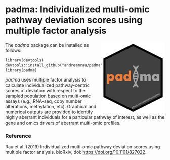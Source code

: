 # padma: Individualized multi-omic pathway deviation scores using multiple factor analysis

<img src="inst/logos/hex_padma_v2.png" align="right" width="200" />


The *padma* package can be installed as follows:

```
library(devtools)
devtools::install_github("andreamrau/padma")
library(padma)
```

*padma* uses multiple factor analysis to calculate individualized pathway-centric scores of deviation with respect to the sampled population based on multi-omic assays (e.g., RNA-seq, copy number alterations, methylation, etc). Graphical and numerical outputs are provided to identify highly aberrant individuals for a particular pathway of interest, as well as the gene and omics drivers of aberrant multi-omic profiles.

### Reference

Rau et al. (2019) Individualized multi-omic pathway deviation scores using multiple factor analysis. bioRxiv, doi: https://doi.org/10.1101/827022.